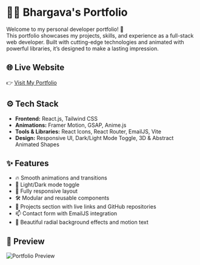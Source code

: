# 🧑‍💻 Bhargava's Portfolio

Welcome to my personal developer portfolio! 🚀  
This portfolio showcases my projects, skills, and experience as a full-stack web developer. Built with cutting-edge technologies and animated with powerful libraries, it’s designed to make a lasting impression.

## 🌐 Live Website

👉 [Visit My Portfolio]([https://your-portfolio-link.com](https://adapalabhargavakrishna.github.io/Web-Development/Portfolio/#home))

## ⚙️ Tech Stack

- **Frontend:** React.js, Tailwind CSS
- **Animations:** Framer Motion, GSAP, Anime.js
- **Tools & Libraries:** React Icons, React Router, EmailJS, Vite
- **Design:** Responsive UI, Dark/Light Mode Toggle, 3D & Abstract Animated Shapes

## ✨ Features

- 🔥 Smooth animations and transitions  
- 🌙 Light/Dark mode toggle  
- 📱 Fully responsive layout  
- 🛠️ Modular and reusable components  
- 📂 Projects section with live links and GitHub repositories  
- 📫 Contact form with EmailJS integration  
- 🎨 Beautiful radial background effects and motion text  

## 📸 Preview

![Portfolio Preview](https://cdni.iconscout.com/illustration/premium/thumb/portfolio-illustration-download-in-svg-png-gif-file-formats--briefcase-bag-business-office-illustrations-1519810.png?f=webp)
